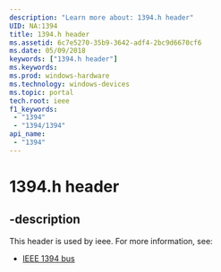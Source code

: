 ```yaml
---
description: "Learn more about: 1394.h header"
UID: NA:1394
title: 1394.h header
ms.assetid: 6c7e5270-35b9-3642-adf4-2bc9d6670cf6
ms.date: 05/09/2018
keywords: ["1394.h header"]
ms.keywords: 
ms.prod: windows-hardware
ms.technology: windows-devices
ms.topic: portal
tech.root: ieee
f1_keywords:
 - "1394"
 - "1394/1394"
api_name:
 - "1394"
---
```


# 1394.h header


## -description

This header is used by ieee. For more information, see:

- [IEEE 1394 bus](../_ieee/index.md)

